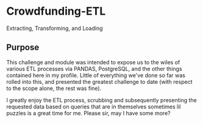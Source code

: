 # Crowdfunding-ETL
Extracting, Transforming, and Loading

## Purpose

This challenge and module was intended to expose us to the wiles of various ETL processes via PANDAS, PostgreSQL, and the other things contained here in my profile. Little of everything we've done so far was rolled into this, and presented the greatest challenge to date (with respect to the scope alone, the rest was fine).

I greatly enjoy the ETL process, scrubbing and subsequently presenting the requested data based on queries that are in themselves sometimes lil puzzles is a great time for me. Please sir, may I have some more?
